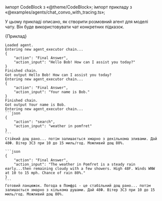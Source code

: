 
імпорт CodeBlock з «@theme/CodeBlock»; імпорт прикладу з «@examples/agents/chat_convo_with_tracing.ts»;


У цьому прикладі описано, як створити розмовний агент для моделі чату. Він буде використовувати чат конкретних підказок.

<CodeBlock language="typescript">{Приклад}</CodeBlock>


````
Loaded agent.
Entering new agent_executor chain...
{
    "action": "Final Answer",
    "action_input": "Hello Bob! How can I assist you today?"
}
Finished chain.
Got output Hello Bob! How can I assist you today?
Entering new agent_executor chain...
{
    "action": "Final Answer",
    "action_input": "Your name is Bob."
}
Finished chain.
Got output Your name is Bob.
Entering new agent_executor chain...
```json
{
    "action": "search",
    "action_input": "weather in pomfret"
}
```
Стійкий дощ рано... потім залишається хмарно з декількома зливами. Дай 48Ф. Вітер ЗСЗ при 10 до 15 миль/год. Можливий дощ 80%.

```json
{
    "action": "Final Answer",
    "action_input": "The weather in Pomfret is a steady rain early...then remaining cloudy with a few showers. High 48F. Winds WNW at 10 to 15 mph. Chance of rain 80%."
}
```
Готовий ланцюжок. Погода в Помфрі - це стабільний дощ рано... потім залишається хмарно з кількома душами. Дай 48Ф. Вітер ЗСЗ при 10 до 15 миль/год. Можливий дощ 80%.
````
